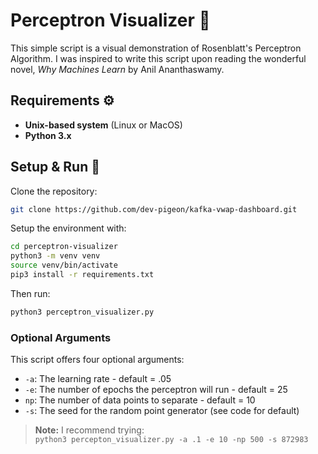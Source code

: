 # Perceptron Visualizer 🔮

This simple script is a visual demonstration of Rosenblatt's Perceptron Algorithm. I was inspired to write this script upon reading the wonderful novel, _Why Machines Learn_ by Anil Ananthaswamy.

## Requirements ⚙️

- **Unix-based system** (Linux or MacOS)
- **Python 3.x**

## Setup & Run 🚀

Clone the repository: <br>

```bash
git clone https://github.com/dev-pigeon/kafka-vwap-dashboard.git
```

Setup the environment with:

```bash
cd perceptron-visualizer
python3 -m venv venv
source venv/bin/activate
pip3 install -r requirements.txt
```

Then run:

```bash
python3 perceptron_visualizer.py
```

### Optional Arguments

This script offers four optional arguments:

- `-a`: The learning rate - default = .05
- `-e`: The number of epochs the perceptron will run - default = 25
- `np`: The number of data points to separate - default = 10
- `-s`: The seed for the random point generator (see code for default)

> **Note:** I recommend trying:<br> `python3 percepton_visualizer.py -a .1 -e 10 -np 500 -s 872983`
